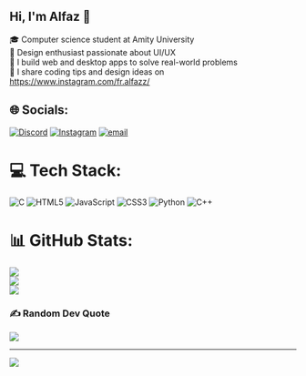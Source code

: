 ## Hi, I'm Alfaz 🫧
 🎓 Computer science student at Amity University </br>
 🪻 Design enthusiast passionate about UI/UX </br>
 🔧 I build web and desktop apps to solve real-world problems </br>
 🎥 I share coding tips and design ideas on https://www.instagram.com/fr.alfazz/ </br>



## 🌐 Socials:
[![Discord](https://img.shields.io/badge/Discord-%237289DA.svg?logo=discord&logoColor=white)](https://discord.gg/https://discord.gg/eGWy6Ep8zu) [![Instagram](https://img.shields.io/badge/Instagram-%23E4405F.svg?logo=Instagram&logoColor=white)](https://instagram.com/fr.alfazz) [![email](https://img.shields.io/badge/Email-D14836?logo=gmail&logoColor=white)](mailto:abdullaalfaz94141@gmail.com) 

# 💻 Tech Stack:
![C](https://img.shields.io/badge/c-%2300599C.svg?style=for-the-badge&logo=c&logoColor=white) ![HTML5](https://img.shields.io/badge/html5-%23E34F26.svg?style=for-the-badge&logo=html5&logoColor=white) ![JavaScript](https://img.shields.io/badge/javascript-%23323330.svg?style=for-the-badge&logo=javascript&logoColor=%23F7DF1E) ![CSS3](https://img.shields.io/badge/css3-%231572B6.svg?style=for-the-badge&logo=css3&logoColor=white) ![Python](https://img.shields.io/badge/python-3670A0?style=for-the-badge&logo=python&logoColor=ffdd54) ![C++](https://img.shields.io/badge/c++-%2300599C.svg?style=for-the-badge&logo=c%2B%2B&logoColor=white)
# 📊 GitHub Stats:
![](https://github-readme-stats.vercel.app/api?username=Alfazz-1001&theme=tokyonight&hide_border=false&include_all_commits=false&count_private=false)<br/>
![](https://nirzak-streak-stats.vercel.app/?user=Alfazz-1001&theme=tokyonight&hide_border=false)<br/>
![](https://github-readme-stats.vercel.app/api/top-langs/?username=Alfazz-1001&theme=tokyonight&hide_border=false&include_all_commits=false&count_private=false&layout=compact)

### ✍️ Random Dev Quote
![](https://quotes-github-readme.vercel.app/api?type=vetical&theme=tokyonight)

---
[![](https://visitcount.itsvg.in/api?id=Alfazz-1001&icon=2&color=0)](https://visitcount.itsvg.in)

<!-- Proudly created with GPRM ( https://gprm.itsvg.in ) -->
